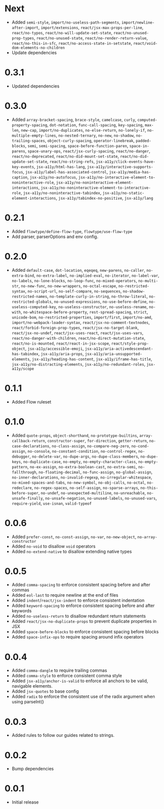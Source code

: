 # Next
- Added `semi-style`, `import/no-useless-path-segments`, `import/newline-after-import`, `import/extensions`, `react/jsx-max-props-per-line`, `react/no-typos`, `react/no-will-update-set-state`, `react/no-unused-prop-types`, `react/no-unused-state`, `react/no-render-return-value`, `react/no-this-in-sfc`, `react/no-access-state-in-setstate`, `react/void-dom-elements-no-children`
- Update dependencies

# 0.3.1
- Updated dependencies

# 0.3.0
- Added `array-bracket-spacing`, `brace-style`, `camelcase`, `curly`, `computed-property-spacing`, `dot-notation`, `func-call-spacing`, `key-spacing`, `max-len`, `new-cap`, `import/no-duplicates`, `no-else-return`, `no-lonely-if`, `no-multiple-empty-lines`, `no-nested-ternary`, `no-new`, `no-shadow`, `no-trailing-spaces`, `object-curly-spacing`, `operator-linebreak`, `padded-blocks`, `semi`, `semi-spacing`, `space-before-function-paren`, `space-in-parens`, `space-unary-ops`, `react/jsx-curly-spacing`, `react/no-danger`, `react/no-deprecated`, `react/no-did-mount-set-state`, `react/no-did-update-set-state`, `react/no-string-refs`, `jsx-a11y/click-events-have-key-events`, `jsx-a11y/html-has-lang`, `jsx-a11y/interactive-supports-focus`, `jsx-a11y/label-has-associated-control`, `jsx-a11y/media-has-caption`, `jsx-a11y/no-autofocus`, `jsx-a11y/no-interactive-element-to-noninteractive-role`, `jsx-a11y/no-noninteractive-element-interactions`, `jsx-a11y/no-noninteractive-element-to-interactive-role`, `jsx-a11y/no-noninteractive-tabindex`, `jsx-a11y/no-static-element-interactions`, `jsx-a11y/tabindex-no-positive`, `jsx-a11y/lang`

# 0.2.1
- Added `flowtype/define-flow-type`, `flowtype/use-flow-type`
- Add parser, parserOptions and env config.

# 0.2.0
- Added `default-case`, `dot-location`, `eqeqeq`, `new-parens`, `no-caller`, `no-extra-bind`, `no-extra-label`, `no-implied-eval`, `no-iterator`, `no-label-var`, `no-labels`, `no-lone-blocks`, `no-loop-func`, `no-mixed-operators`, `no-multi-str`, `no-new-func`, `no-new-wrappers`, `no-octal-escape`, `no-restricted-syntax`, `no-script-url`, `no-self-compare`, `no-sequences`, `no-shadow-restricted-names`, `no-template-curly-in-string`, `no-throw-literal`, `no-restricted-globals`, `no-unused-expressions`, `no-use-before-define`, `no-useless-computed-key`, `no-useless-constructor`, `no-useless-rename`, `no-with`, `no-whitespace-before-property`, `rest-spread-spacing`, `strict`, `unicode-bom`, `no-restricted-properties`, `import/first`, `import/no-amd`, `import/no-webpack-loader-syntax`, `react/jsx-no-comment-textnodes`,  `react/forbid-foreign-prop-types`, `react/jsx-no-target-blank`, `react/jsx-no-undef`, `react/jsx-uses-react`, `react/jsx-uses-vars`, `react/no-danger-with-children`, `react/no-direct-mutation-state`, `react/no-is-mounted`, `react/react-in-jsx-scope`, `react/style-prop-object`, `jsx-a11y/accessible-emoji`, `jsx-a11y/aria-activedescendant-has-tabindex`, `jsx-a11y/aria-props`, `jsx-a11y/aria-unsupported-elements`, `jsx-a11y/heading-has-content`, `jsx-a11y/iframe-has-title`, `jsx-a11y/no-distracting-elements`, `jsx-a11y/no-redundant-roles`, `jsx-a11y/scope`

# 0.1.1
- Added Flow ruleset

# 0.1.0
- Added `quote-props`, `object-shorthand`, `no-prototype-builtins`, `array-callback-return`, `constructor-super`, `for-direction`, `getter-return`, `no-case-declarations`, `no-class-assign`, `no-compare-neg-zero`, `no-cond-assign`, `no-console`, `no-constant-condition`, `no-control-regex`, `no-debugger`, `no-delete-var`, `no-dupe-args`, `no-dupe-class-members`, `no-dupe-keys`, `no-duplicate-case`, `no-empty`, `no-empty-character-class`, `no-empty-pattern`, `no-ex-assign`, `no-extra-boolean-cast`, `no-extra-semi`, `no-fallthrough`, `no-floating-decimal`, `no-func-assign`, `no-global-assign`, `no-inner-declarations`, `no-invalid-regexp`, `no-irregular-whitespace`, `no-mixed-spaces-and-tabs`, `no-new-symbol`, `no-obj-calls`, `no-octal`, `no-redeclare`, `no-regex-spaces`, `no-self-assign`, `no-sparse-arrays`, `no-this-before-super`, `no-undef`, `no-unexpected-multiline`, `no-unreachable`, `no-unsafe-finally`, `no-unsafe-negation`, `no-unused-labels`, `no-unused-vars`, `require-yield`, `use-isnan`, `valid-typeof`

# 0.0.6
- Added `prefer-const`, `no-const-assign`, `no-var`, `no-new-object`, `no-array-constructor`
- Added `no-void` to disallow `void` operators
- Added `no-extend-native` to disallow extending native types

# 0.0.5
- Added `comma-spacing` to enforce consistent spacing before and after commas
- Added `eol-last` to require newline at the end of files
- Added `indent`/`react/jsx-indent` to enforce consistent indentation
- Added `keyword-spacing` to enforce consistent spacing before and after keywords
- Added `no-useless-return` to disallow redundant return statements
- Added `react/jsx-no-duplicate-props` to prevent duplicate properties in JSX
- Added `space-before-blocks` to enforce consistent spacing before blocks
- Added `space-infix-ops` to require spacing around infix operators

# 0.0.4
- Added `comma-dangle` to require trailing commas
- Added `comma-style` to enforce consistent comma style
- Added `jsx-a11y/anchor-is-valid` to enforce all anchors to be valid, navigable elements.
- Added `jsx-quotes` to base config
- Added `radix` to enforce the consistent use of the radix argument when using parseInt()

# 0.0.3
- Added rules to follow our guides related to strings.

# 0.0.2
- Bump dependencies

# 0.0.1
- Initial release
